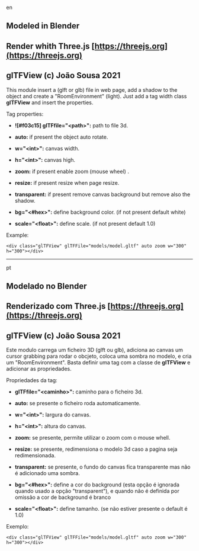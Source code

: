 en

## Modeled in Blender
## Render whith Three.js [https://threejs.org](https://threejs.org)
## glTFView (c) João Sousa 2021

This module insert a (glft or glb) file in web page, add a shadow to the object and create a "RoomEnvironment" (light). Just add a tag width class **glTFView** and insert the properties.

Tag properties:

*  **![#f03c15] glTFfile="&lt;path&gt;":** path to file 3d.

*  **auto:** if present the object auto rotate.
 
*  **w="&lt;int&gt;":** canvas width.
 
*  **h="&lt;int&gt;":** canvas high.
 
*  **zoom:** if present enable zoom (mouse wheel) .
 
*  **resize:** if present resize when page resize.
 
*  **transparent:** if present remove canvas background but remove also the shadow.
 
*  **bg="&lt;#hex&gt;":** define background color. (if not present default white)

*  **scale="&lt;float&gt;":** define scale. (if not present default 1.0)

Example:

`<div class="glTFView" glTFFile="models/model.gltf" auto zoom w="300" h="300"></div> `

---
pt

## Modelado no Blender
## Renderizado com Three.js [https://threejs.org](https://threejs.org)
## glTFView (c) João Sousa 2021


Este modulo carrega um ficheiro 3D (glft ou glb), adiciona ao canvas um cursor grabbing para rodar o obcjeto, coloca uma sombra no modelo, e cria um "RoomEnvironment". Basta definir uma tag com a classe de **glTFView** e adicionar as propriedades.

Propriedades da tag:

*  **glTFfile="&lt;caminho&gt;":** caminho para o ficheiro 3d.

*  **auto:** se presente o ficheiro roda automaticamente.
 
*  **w="&lt;int&gt;":** largura do canvas.
 
*  **h="&lt;int&gt;":** altura do canvas.
 
*  **zoom:** se presente, permite utilizar o zoom com o mouse whell.
 
*  **resize:** se presente, redimensiona o modelo 3d caso a pagina seja redimensionada.
 
*  **transparent:** se presente, o fundo do canvas fica transparente mas não é adicionado uma sombra.
 
*  **bg="&lt;#hex&gt;":** define a cor do background (esta opção é ignorada quando usado a opção "transparent"), e quando não é definida por omissão a cor de background é branco

*  **scale="&lt;float&gt;":** define tamanho. (se não estiver presente o default é 1.0)

Exemplo:

`<div class="glTFView" glTFFile="models/model.gltf" auto zoom w="300" h="300"></div> `